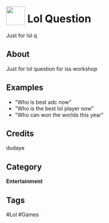 # <img src="https://raw.githack.com/FortAwesome/Font-Awesome/master/svgs/solid/child.svg" card_color="#22A7F0" width="50" height="50" style="vertical-align:bottom"/> Lol Question
Just for lol q

## About
Just for lol question for iss workshop

## Examples
* "Who is best adc now"
* "Who is the best lol player now"
* "Who can won the worlds this year"

## Credits
dudaye

## Category
**Entertainment**

## Tags
#Lol
#Games

